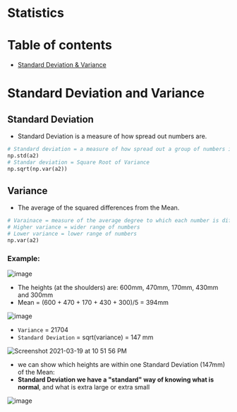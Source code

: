 # Statistics
# Table of contents
- [Standard Deviation & Variance](standard-deviation-and-variance)



# Standard Deviation and Variance

## Standard Deviation
- Standard Deviation is a measure of how spread out numbers are.
```Python
# Standard deviation = a measure of how spread out a group of numbers is from the mean
np.std(a2)
# Standar deviation = Square Root of Variance
np.sqrt(np.var(a2))
```

## Variance
- The average of the squared differences from the Mean.
```Python
# Varainace = measure of the average degree to which each number is different to the mean
# Higher variance = wider range of numbers
# Lower variance = lower range of numbers
np.var(a2)
```

### Example:
![image](https://user-images.githubusercontent.com/64508435/111798728-4d521980-8905-11eb-890a-afe682a02c3e.png)
- The heights (at the shoulders) are: 600mm, 470mm, 170mm, 430mm and 300mm
- Mean = (600 + 470 + 170 + 430 + 300)/5 = 394mm

![image](https://user-images.githubusercontent.com/64508435/111799090-a8840c00-8905-11eb-8064-6890d95abca4.png)
- `Variance` = 21704
- `Standard Deviation` = sqrt(variance) = 147 mm

![Screenshot 2021-03-19 at 10 51 56 PM](https://user-images.githubusercontent.com/64508435/111799145-b6399180-8905-11eb-990b-2c72b9067520.png)

- we can show which heights are within one Standard Deviation (147mm) of the Mean:
- **Standard Deviation we have a "standard" way of knowing what is normal**, and what is extra large or extra small

![image](https://user-images.githubusercontent.com/64508435/111799454-fd278700-8905-11eb-98c1-f9866d34f27b.png)

